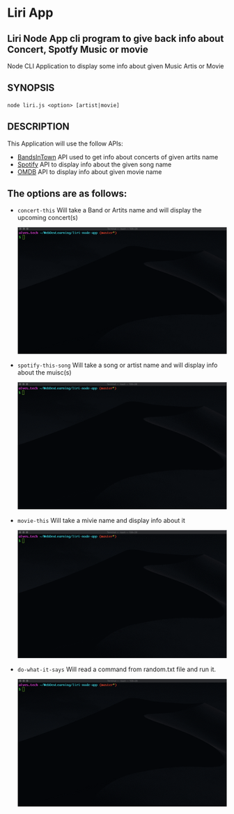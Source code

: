 # **Liri App**

## Liri Node App cli program to give back info about Concert, Spotfy Music or movie

Node CLI Application to display some info about given Music Artis or Movie

## SYNOPSIS

`node liri.js <option> [artist|movie]`

## DESCRIPTION

This Application will use the follow APIs:

- [BandsInTown](https://rest.bandsintown.com) API used to get info about concerts of given artits name
- [Spotify](https://developer.spotify.com) API to display info about the given song name
- [OMDB](http://www.imdb.com) API to display info about given movie name

## The options are as follows:

- `concert-this` Will take a Band or Artits name and will display the upcoming concert(s)

  ![ConcertThis GIF](./images/concertThis.gif)

- `spotify-this-song` Will take a song or artist name and will display info about the muisc(s)

  ![SpotifyThisSong GIF](./images/spotifyThisSong.gif)

- `movie-this` Will take a mivie name and display info about it

  ![MovieThis GIF](./images/movieThis.gif)

- `do-what-it-says` Will read a command from random.txt file and run it.

  ![DoWhatItSay GIF](./images/doWhatItSays.gif)
